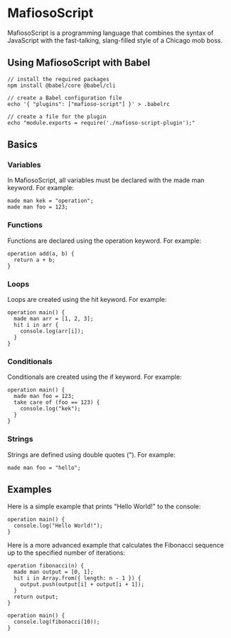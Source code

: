 # MafiosoScript

MafiosoScript is a programming language that combines the syntax of JavaScript with the fast-talking, slang-filled style of a Chicago mob boss.

## Using MafiosoScript with Babel

```
// install the required packages
npm install @babel/core @babel/cli

// create a Babel configuration file
echo '{ "plugins": ["mafioso-script"] }' > .babelrc

// create a file for the plugin
echo "module.exports = require('./mafioso-script-plugin');"
```

## Basics

### Variables

In MafiosoScript, all variables must be declared with the made man keyword. For example:

```
made man kek = "operation";
made man foo = 123;
```

### Functions

Functions are declared using the operation keyword. For example:

```
operation add(a, b) {
  return a + b;
}
```

### Loops

Loops are created using the hit keyword. For example:

```
operation main() {
  made man arr = [1, 2, 3];
  hit i in arr {
    console.log(arr[i]);
  }
}
```

### Conditionals

Conditionals are created using the if keyword. For example:

```
operation main() {
  made man foo = 123;
  take care of (foo == 123) {
    console.log("kek");
  }
}
```

### Strings

Strings are defined using double quotes ("). For example:

```
made man foo = "hello";
```

## Examples

Here is a simple example that prints "Hello World!" to the console:

```
operation main() {
  console.log("Hello World!");
}
```

Here is a more advanced example that calculates the Fibonacci sequence up to the specified number of iterations:

```
operation fibonacci(n) {
  made man output = [0, 1];
  hit i in Array.from({ length: n - 1 }) {
    output.push(output[i] + output[i + 1]);
  }
  return output;
}

operation main() {
  console.log(fibonacci(10));
}
```
